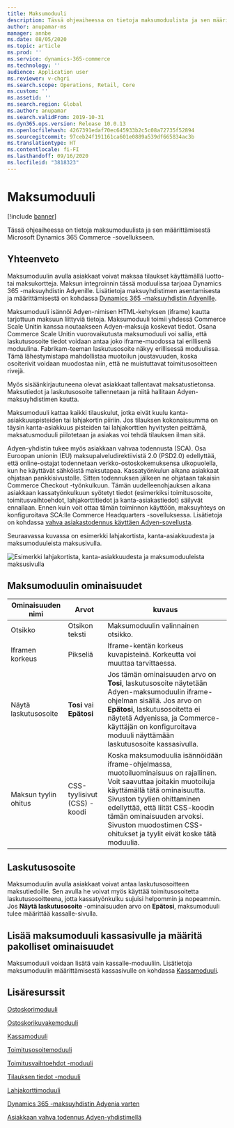 ```yaml
---
title: Maksumoduuli
description: Tässä ohjeaiheessa on tietoja maksumoduulista ja sen määrittämisestä Microsoft Dynamics 365 Commerce -sovellukseen.
author: anupamar-ms
manager: annbe
ms.date: 08/05/2020
ms.topic: article
ms.prod: ''
ms.service: dynamics-365-commerce
ms.technology: ''
audience: Application user
ms.reviewer: v-chgri
ms.search.scope: Operations, Retail, Core
ms.custom: ''
ms.assetid: ''
ms.search.region: Global
ms.author: anupamar
ms.search.validFrom: 2019-10-31
ms.dyn365.ops.version: Release 10.0.13
ms.openlocfilehash: 4267391edaf70ec645933b2c5c08a72735f52894
ms.sourcegitcommit: 97ceb24f191161ca601e0889a539df665834ac3b
ms.translationtype: HT
ms.contentlocale: fi-FI
ms.lasthandoff: 09/16/2020
ms.locfileid: "3818323"
---
```

# <a name="payment-module"></a>Maksumoduuli

[!include [banner](includes/banner.md)]

Tässä ohjeaiheessa on tietoja maksumoduulista ja sen määrittämisestä Microsoft Dynamics 365 Commerce -sovellukseen.

## <a name="overview"></a>Yhteenveto

Maksumoduulin avulla asiakkaat voivat maksaa tilaukset käyttämällä luotto- tai maksukortteja. Maksun integroinnin tässä moduulissa tarjoaa Dynamics 365 -maksuyhdistin Adyenille. Lisätietoja maksuyhdistimen asentamisesta ja määrittämisestä on kohdassa [Dynamics 365 -maksuyhdistin Adyenille](dev-itpro/adyen-connector.md).

Maksumoduuli isännöi Adyen-nimisen HTML-kehyksen (iframe) kautta tarjottuun maksuun liittyviä tietoja. Maksumoduuli toimii yhdessä Commerce Scale Unitin kanssa noutaakseen Adyen-maksuja koskevat tiedot. Osana Commerce Scale Unitin vuorovaikutusta maksumoduuli voi sallia, että laskutusosoite tiedot voidaan antaa joko iframe-muodossa tai erillisenä moduulina. Fabrikam-teeman laskutusosoite näkyy erillisessä moduulissa. Tämä lähestymistapa mahdollistaa muotoilun joustavuuden, koska osoiterivit voidaan muodostaa niin, että ne muistuttavat toimitusosoitteen rivejä.

Myös sisäänkirjautuneena olevat asiakkaat tallentavat maksatustietonsa. Maksutiedot ja laskutusosoite tallennetaan ja niitä hallitaan Adyen-maksuyhdistimen kautta.

Maksumoduuli kattaa kaikki tilauskulut, jotka eivät kuulu kanta-asiakkuuspisteiden tai lahjakortin piiriin. Jos tilauksen kokonaissumma on täysin kanta-asiakkuus pisteiden tai lahjakorttien hyvitysten peittämä, maksatusmoduuli piilotetaan ja asiakas voi tehdä tilauksen ilman sitä.

Adyen-yhdistin tukee myös asiakkaan vahvaa todennusta (SCA). Osa Euroopan unionin (EU) maksupalveludirektiivistä 2.0 (PSD2.0) edellyttää, että online-ostajat todennetaan verkko-ostoskokemuksensa ulkopuolella, kun he käyttävät sähköistä maksutapaa. Kassatyönkulun aikana asiakkaat ohjataan pankkisivustolle. Sitten todennuksen jälkeen ne ohjataan takaisin Commerce Checkout -työnkulkuun. Tämän uudelleenohjauksen aikana asiakkaan kassatyönkulkuun syötetyt tiedot (esimerkiksi toimitusosoite, toimitusvaihtoehdot, lahjakorttitiedot ja kanta-asiakastiedot) säilyvät ennallaan. Ennen kuin voit ottaa tämän toiminnon käyttöön, maksuyhteys on konfiguroitava SCA:lle Commerce Headquarters -sovelluksessa. Lisätietoja on kohdassa [vahva asiakastodennus käyttäen Adyen-sovellusta](adyen_redirect.md).

Seuraavassa kuvassa on esimerkki lahjakortista, kanta-asiakkuudesta ja maksumoduuleista maksusivulla.

![Esimerkki lahjakortista, kanta-asiakkuudesta ja maksumoduuleista maksusivulla](./media/ecommerce-payments.PNG)

## <a name="payment-module-properties"></a>Maksumoduulin ominaisuudet

| Ominaisuuden nimi | Arvot | kuvaus |
|---------------|--------|-------------|
| Otsikko | Otsikon teksti | Maksumoduulin valinnainen otsikko. |
| Iframen korkeus | Pikseliä | Iframe-kentän korkeus kuvapisteinä. Korkeutta voi muuttaa tarvittaessa. |
| Näytä laskutusosoite | **Tosi** vai **Epätosi** | Jos tämän ominaisuuden arvo on **Tosi**, laskutusosoite näytetään Adyen-maksumoduulin iframe-ohjelman sisällä. Jos arvo on **Epätosi**, laskutusosoitetta ei näytetä Adyenissa, ja Commerce-käyttäjän on konfiguroitava moduuli näyttämään laskutusosoite kassasivulla. |
| Maksun tyylin ohitus | CSS-tyylisivut (CSS) -koodi | Koska maksumoduulia isännöidään iframe-ohjelmassa, muotoiluominaisuus on rajallinen. Voit saavuttaa joitakin muotoiluja käyttämällä tätä ominaisuutta. Sivuston tyylien ohittaminen edellyttää, että liität CSS-koodin tämän ominaisuuden arvoksi. Sivuston muodostimen CSS-ohitukset ja tyylit eivät koske tätä moduulia. |

## <a name="billing-address"></a>Laskutusosoite

Maksumoduulin avulla asiakkaat voivat antaa laskutusosoitteen maksutiedoille. Sen avulla he voivat myös käyttää toimitusosoitetta laskutusosoitteena, jotta kassatyönkulku sujuisi helpommin ja nopeammin. Jos **Näytä laskutusosoite** -ominaisuuden arvo on **Epätosi**, maksumoduuli tulee määrittää kassalle-sivulla.

## <a name="add-a-payment-module-to-a-checkout-page-and-set-the-required-properties"></a>Lisää maksumoduuli kassasivulle ja määritä pakolliset ominaisuudet

Maksumoduuli voidaan lisätä vain kassalle-moduuliin. Lisätietoja maksumoduulin määrittämisestä kassasivulle on kohdassa [Kassamoduuli](add-checkout-module.md).

## <a name="additional-resources"></a>Lisäresurssit

[Ostoskorimoduuli](add-cart-module.md)

[Ostoskorikuvakemoduuli](cart-icon-module.md)

[Kassamoduuli](add-checkout-module.md)

[Toimitusosoitemoduuli](ship-address-module.md)

[Toimitusvaihtoehdot -moduuli](delivery-options-module.md)

[Tilauksen tiedot -moduuli](order-confirmation-module.md)

[Lahjakorttimoduuli](add-giftcard.md)

[Dynamics 365 -maksuyhdistin Adyenia varten](dev-itpro/adyen-connector.md)

[Asiakkaan vahva todennus Adyen-yhdistimellä](adyen_redirect.md)

